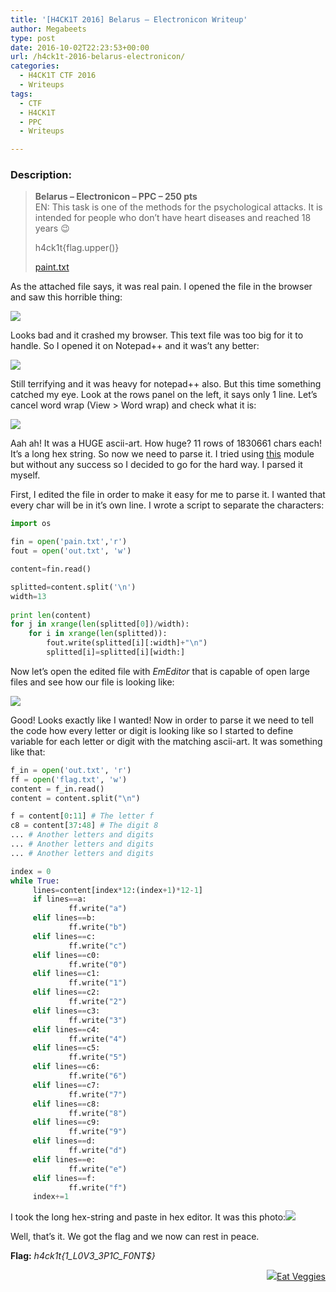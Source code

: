 ```yaml
---
title: '[H4CK1T 2016] Belarus – Electronicon Writeup'
author: Megabeets
type: post
date: 2016-10-02T22:23:53+00:00
url: /h4ck1t-2016-belarus-electronicon/
categories:
  - H4CK1T CTF 2016
  - Writeups
tags:
  - CTF
  - H4CK1T
  - PPC
  - Writeups

---
```

### **Description:**

> **Belarus &#8211; Electronicon &#8211; PPC &#8211; 250 pts**  
> EN: This task is one of the methods for the psychological attacks. It is intended for people who don&#8217;t have heart diseases and reached 18 years 😉
> 
> h4ck1t{flag.upper()}
> 
> [paint.txt][1]

As the attached file says, it was real pain. I opened the file in the browser and saw this horrible thing:

<img src="../uploads/h4ck1t_belarus_1.png" /> 

Looks bad and it crashed my browser. This text file was too big for it to handle. So I opened it on Notepad++ and it was&#8217;t any better:

<img src="../uploads/h4ck1t_belarus_2.png" /> 

Still terrifying and it was heavy for notepad++ also. But this time something catched my eye. Look at the rows panel on the left, it says only 1 line. Let&#8217;s cancel word wrap (View > Word wrap) and check what it is:

<img src="../uploads/h4ck1t_belarus_3.png" /> 

Aah ah! It was a HUGE ascii-art. How huge? 11 rows of 1830661 chars each! It&#8217;s a long hex string. So now we need to parse it. I tried using [this][2] module but without any success so I decided to go for the hard way. I parsed it myself.

First, I edited the file in order to make it easy for me to parse it. I wanted that every char will be in it&#8217;s own line. I wrote a script to separate the characters:

```python
import os

fin = open('pain.txt','r')
fout = open('out.txt', 'w')

content=fin.read()

splitted=content.split('\n')
width=13
	
print len(content)
for j in xrange(len(splitted[0])/width):
	for i in xrange(len(splitted)):
		fout.write(splitted[i][:width]+"\n")
		splitted[i]=splitted[i][width:]
```


Now let&#8217;s open the edited file with _EmEditor_ that is capable of open large files and see how our file is looking like:

<img src="../uploads/h4ck1t_belarus_4.png" /> 

Good! Looks exactly like I wanted! Now in order to parse it we need to tell the code how every letter or digit is looking like so I started to define variable for each letter or digit with the matching ascii-art. It was something like that:

```python
f_in = open('out.txt', 'r')
ff = open('flag.txt', 'w')
content = f_in.read()
content = content.split("\n")

f = content[0:11] # The letter f
c8 = content[37:48] # The digit 8
... # Another letters and digits
... # Another letters and digits
... # Another letters and digits

index = 0
while True:
     lines=content[index*12:(index+1)*12-1]
     if lines==a:
             ff.write("a")
     elif lines==b:
             ff.write("b")
     elif lines==c:
             ff.write("c")
     elif lines==c0:
             ff.write("0")
     elif lines==c1:
             ff.write("1")
     elif lines==c2:
             ff.write("2")
     elif lines==c3:
             ff.write("3")
     elif lines==c4:
             ff.write("4")
     elif lines==c5:
             ff.write("5")
     elif lines==c6:
             ff.write("6")
     elif lines==c7:
             ff.write("7")
     elif lines==c8:
             ff.write("8")
     elif lines==c9:
             ff.write("9")
     elif lines==d:
             ff.write("d")
     elif lines==e:
             ff.write("e")
     elif lines==f:
             ff.write("f")
     index+=1
```


I took the long hex-string and paste in hex editor. It was this photo:<img src="../uploads/img.jpg" />

Well, that&#8217;s it. We got the flag and we now can rest in peace.

**Flag:** _h4ck1t{1\_L0V3\_3P1C_F0NT$}_

<div class="nf-post-footer">
  <p style="text-align: right">
    <a href="https://www.megabeets.net/about.html#vegan"><img src="../uploads/megabeets_inline_logo.png" />Eat Veggies</a>
  </p>
</div>

 [1]: https://ctf.com.ua/data/attachments/pain.txt
 [2]: https://github.com/eshel/asciiart